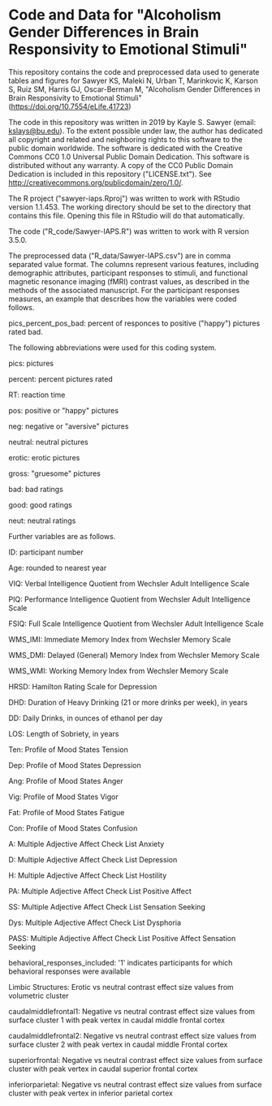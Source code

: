 # Code and Data for "Alcoholism Gender Differences in Brain Responsivity to Emotional Stimuli"

This repository contains the code and preprocessed data used to generate tables and figures for
Sawyer KS, Maleki N, Urban T, Marinkovic K, Karson S, Ruiz SM, Harris GJ, Oscar-Berman M,
"Alcoholism Gender Differences in Brain Responsivity to Emotional Stimuli"
(https://doi.org/10.7554/eLife.41723)

The code in this repository was written in 2019 by Kayle S. Sawyer (email: kslays@bu.edu).
To the extent possible under law, the author has dedicated all copyright and related and neighboring rights to this software to the public domain worldwide. The software is dedicated with the Creative Commons CC0 1.0 Universal Public Domain Dedication. This software is distributed without any warranty.
A copy of the CC0 Public Domain Dedication is included in this repository ("LICENSE.txt"). See <http://creativecommons.org/publicdomain/zero/1.0/>.

The R project ("sawyer-iaps.Rproj") was written to work with RStudio version 1.1.453. The working
directory should be set to the directory that contains this file. Opening this file in RStudio will
do that automatically.

The code ("R_code/Sawyer-IAPS.R") was written to work with R version 3.5.0.

The preprocessed data ("R_data/Sawyer-IAPS.csv") are in comma separated value format. The columns represent various features, including demographic attributes, participant responses to stimuli, and functional magnetic resonance imaging (fMRI) contrast values, as described in the methods of the associated manuscript. For the participant responses measures, an example that describes how the variables were coded follows.

pics_percent_pos_bad: percent of responces to positive ("happy") pictures rated bad. 

The following abbreviations were used for this coding system.

pics: pictures

percent: percent pictures rated

RT: reaction time

pos: positive or "happy" pictures

neg: negative or "aversive" pictures

neutral: neutral pictures

erotic: erotic pictures

gross: "gruesome" pictures

bad: bad ratings

good: good ratings

neut: neutral ratings



Further variables are as follows.

ID: participant number

Age: rounded to nearest year

VIQ: Verbal Intelligence Quotient from Wechsler Adult Intelligence Scale

PIQ: Performance Intelligence Quotient from Wechsler Adult Intelligence Scale

FSIQ: Full Scale Intelligence Quotient from Wechsler Adult Intelligence Scale

WMS_IMI: Immediate Memory Index from Wechsler Memory Scale

WMS_DMI: Delayed (General) Memory Index from Wechsler Memory Scale

WMS_WMI: Working Memory Index from Wechsler Memory Scale

HRSD: Hamilton Rating Scale for Depression

DHD: Duration of Heavy Drinking (21 or more drinks per week), in years

DD: Daily Drinks, in ounces of ethanol per day

LOS: Length of Sobriety, in years

Ten: Profile of Mood States Tension

Dep: Profile of Mood States Depression

Ang: Profile of Mood States Anger

Vig: Profile of Mood States Vigor

Fat: Profile of Mood States Fatigue

Con: Profile of Mood States Confusion

A: Multiple Adjective Affect Check List Anxiety

D: Multiple Adjective Affect Check List Depression

H: Multiple Adjective Affect Check List Hostility

PA: Multiple Adjective Affect Check List Positive Affect

SS: Multiple Adjective Affect Check List Sensation Seeking

Dys: Multiple Adjective Affect Check List Dysphoria

PASS: Multiple Adjective Affect Check List Positive Affect Sensation Seeking

behavioral_responses_included: '1' indicates participants for which behavioral responses were available

Limbic Structures: Erotic vs neutral contrast effect size values from volumetric cluster

caudalmiddlefrontal1: Negative vs neutral contrast effect size values from surface cluster 1 with peak vertex in caudal middle frontal cortex

caudalmiddlefrontal2: Negative vs neutral contrast effect size values from surface cluster 2 with peak vertex in caudal middle Frontal cortex

superiorfrontal: Negative vs neutral contrast effect size values from surface cluster with peak vertex in caudal superior frontal cortex

inferiorparietal: Negative vs neutral contrast effect size values from surface cluster with peak vertex in inferior parietal cortex

